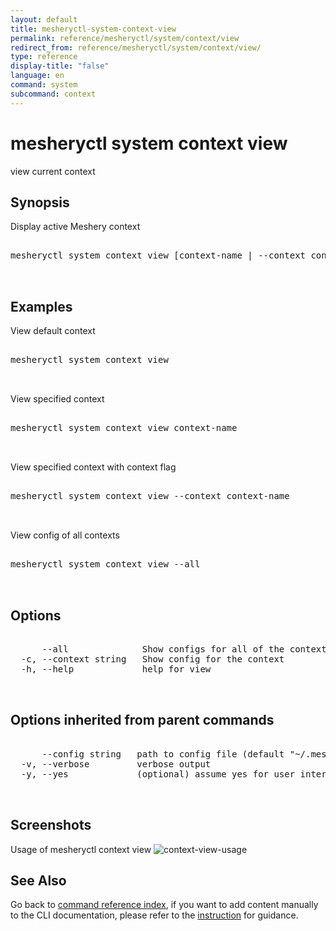 ```yaml
---
layout: default
title: mesheryctl-system-context-view
permalink: reference/mesheryctl/system/context/view
redirect_from: reference/mesheryctl/system/context/view/
type: reference
display-title: "false"
language: en
command: system
subcommand: context
---
```


# mesheryctl system context view

view current context

## Synopsis

Display active Meshery context
<pre class='codeblock-pre'>
<div class='codeblock'>
mesheryctl system context view [context-name | --context context-name| --all] --flags [flags]

</div>
</pre> 

## Examples

View default context
<pre class='codeblock-pre'>
<div class='codeblock'>
mesheryctl system context view

</div>
</pre> 

View specified context
<pre class='codeblock-pre'>
<div class='codeblock'>
mesheryctl system context view context-name

</div>
</pre> 

View specified context with context flag
<pre class='codeblock-pre'>
<div class='codeblock'>
mesheryctl system context view --context context-name

</div>
</pre> 

View config of all contexts
<pre class='codeblock-pre'>
<div class='codeblock'>
mesheryctl system context view --all

</div>
</pre> 

## Options

<pre class='codeblock-pre'>
<div class='codeblock'>
      --all              Show configs for all of the context
  -c, --context string   Show config for the context
  -h, --help             help for view

</div>
</pre>

## Options inherited from parent commands

<pre class='codeblock-pre'>
<div class='codeblock'>
      --config string   path to config file (default "~/.meshery/config.yaml")
  -v, --verbose         verbose output
  -y, --yes             (optional) assume yes for user interactive prompts.

</div>
</pre>

## Screenshots

Usage of mesheryctl context view
![context-view-usage](/assets/img/mesheryctl/context-view.png)

## See Also

Go back to [command reference index](/reference/mesheryctl/), if you want to add content manually to the CLI documentation, please refer to the [instruction](/project/contributing/contributing-cli#preserving-manually-added-documentation) for guidance.
